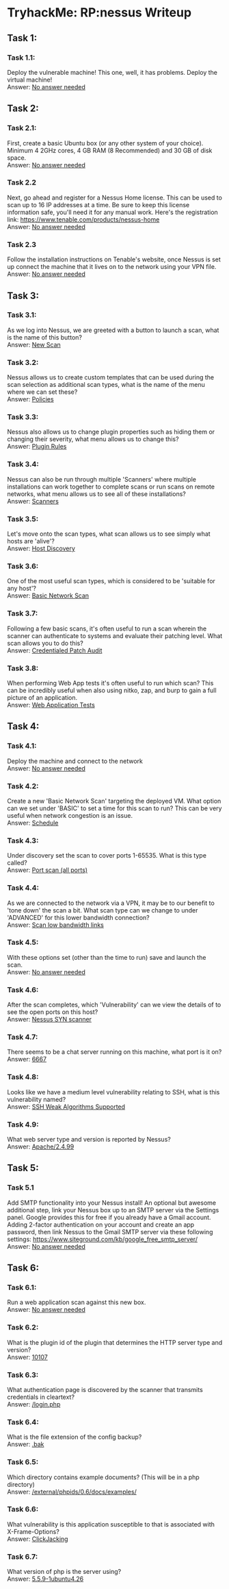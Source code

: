 # TryhackMe: RP:nessus Writeup

## Task 1:

### Task 1.1:

Deploy the vulnerable machine! This one, well, it has problems.
Deploy the virtual machine!
<br/>
Answer: <span style="text-decoration:underline"> No answer needed </span>

## Task 2:

### Task 2.1:

First, create a basic Ubuntu box (or any other system of your choice). Minimum 4 2GHz cores, 4 GB RAM (8 Recommended) and 30 GB of disk space.
<br/>
Answer: <span style="text-decoration:underline"> No answer needed </span>

### Task 2.2

Next, go ahead and register for a Nessus Home license. This can be used to scan up to 16 IP addresses at a time. Be sure to keep this license information safe, you'll need it for any manual work. Here's the registration link: https://www.tenable.com/products/nessus-home
<br/>
Answer: <span style="text-decoration:underline"> No answer needed </span>

### Task 2.3

Follow the installation instructions on Tenable's website, once Nessus is set up connect the machine that it lives on to the network using your VPN file.
<br/>
Answer: <span style="text-decoration:underline"> No answer needed </span>

## Task 3:

### Task 3.1:

As we log into Nessus, we are greeted with a button to launch a scan, what is the name of this button?
<br/>
Answer: <span style="text-decoration:underline"> New Scan </span>

### Task 3.2:

Nessus allows us to create custom templates that can be used during the scan selection as additional scan types, what is the name of the menu where we can set these?
<br/>
Answer: <span style="text-decoration:underline"> Policies </span>

### Task 3.3:

Nessus also allows us to change plugin properties such as hiding them or changing their severity, what menu allows us to change this?
<br/>
Answer: <span style="text-decoration:underline"> Plugin Rules </span>

### Task 3.4:

Nessus can also be run through multiple 'Scanners' where multiple installations can work together to complete scans or run scans on remote networks, what menu allows us to see all of these installations?
<br/>
Answer: <span style="text-decoration:underline"> Scanners </span>

### Task 3.5:

Let's move onto the scan types, what scan allows us to see simply what hosts are 'alive'?
<br/>
Answer: <span style="text-decoration:underline"> Host Discovery </span>

### Task 3.6:

One of the most useful scan types, which is considered to be 'suitable for any host'?
<br/>
Answer: <span style="text-decoration:underline"> Basic Network Scan </span>

### Task 3.7:

Following a few basic scans, it's often useful to run a scan wherein the scanner can authenticate to systems and evaluate their patching level. What scan allows you to do this?
<br/>
Answer: <span style="text-decoration:underline"> Credentialed Patch Audit </span>

### Task 3.8:

When performing Web App tests it's often useful to run which scan? This can be incredibly useful when also using nitko, zap, and burp to gain a full picture of an application.
<br/>
Answer: <span style="text-decoration:underline"> Web Application Tests </span>

## Task 4:

### Task 4.1:

Deploy the machine and connect to the network
<br/>
Answer: <span style="text-decoration:underline"> No answer needed </span>

### Task 4.2:

Create a new 'Basic Network Scan' targeting the deployed VM. What option can we set under 'BASIC' to set a time for this scan to run? This can be very useful when network congestion is an issue.
<br/>
Answer: <span style="text-decoration:underline"> Schedule </span>

### Task 4.3:

Under discovery set the scan to cover ports 1-65535. What is this type called?
<br/>
Answer: <span style="text-decoration:underline"> Port scan (all ports) </span>

### Task 4.4:

As we are connected to the network via a VPN, it may be to our benefit to 'tone down' the scan a bit. What scan type can we change to under 'ADVANCED' for this lower bandwidth connection?
<br/>
Answer: <span style="text-decoration:underline"> Scan low bandwidth links </span>

### Task 4.5:

With these options set (other than the time to run) save and launch the scan.
<br/>
Answer: <span style="text-decoration:underline"> No answer needed </span>

### Task 4.6:

After the scan completes, which 'Vulnerability' can we view the details of to see the open ports on this host?
<br/>
Answer: <span style="text-decoration:underline"> Nessus SYN scanner </span>

### Task 4.7:

There seems to be a chat server running on this machine, what port is it on?
<br/>
Answer: <span style="text-decoration:underline"> 6667 </span>

### Task 4.8:

Looks like we have a medium level vulnerability relating to SSH, what is this vulnerability named?
<br/>
Answer: <span style="text-decoration:underline"> SSH Weak Algorithms Supported </span>

### Task 4.9:

What web server type and version is reported by Nessus?
<br/>
Answer: <span style="text-decoration:underline"> Apache/2.4.99 </span>

## Task 5:

### Task 5.1

Add SMTP functionality into your Nessus install!
An optional but awesome additional step, link your Nessus box up to an SMTP server via the Settings panel. Google provides this for free if you already have a Gmail account. Adding 2-factor authentication on your account and create an app password, then link Nessus to the Gmail SMTP server via these following settings: https://www.siteground.com/kb/google_free_smtp_server/
<br/>
Answer: <span style="text-decoration:underline"> No answer needed </span>

## Task 6:

### Task 6.1:

Run a web application scan against this new box.
<br/>
Answer: <span style="text-decoration:underline"> No answer needed </span>

### Task 6.2:

What is the plugin id of the plugin that determines the HTTP server type and version?
<br/>
Answer: <span style="text-decoration:underline"> 10107 </span>

### Task 6.3:

What authentication page is discovered by the scanner that transmits credentials in cleartext?
<br/>
Answer: <span style="text-decoration:underline"> /login.php </span>

### Task 6.4:

What is the file extension of the config backup?
<br/>
Answer: <span style="text-decoration:underline"> .bak </span>

### Task 6.5:

Which directory contains example documents? (This will be in a php directory)
<br/>
Answer: <span style="text-decoration:underline"> /external/phpids/0.6/docs/examples/ </span>

### Task 6.6:

What vulnerability is this application susceptible to that is associated with X-Frame-Options?
<br/>
Answer: <span style="text-decoration:underline"> ClickJacking </span>

### Task 6.7:

What version of php is the server using?
<br/>
Answer: <span style="text-decoration:underline"> 5.5.9-1ubuntu4.26 </span>
